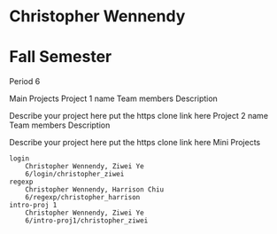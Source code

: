 Christopher Wennendy
===============================
Fall Semester
===========================
Period 6

Main Projects
Project 1 name
Team members
Description

Describe your project here
put the https clone link here
Project 2 name
Team members
Description

Describe your project here
put the https clone link here
Mini Projects

    login
        Christopher Wennendy, Ziwei Ye
        6/login/christopher_ziwei
    regexp
        Christopher Wennendy, Harrison Chiu
        6/regexp/christopher_harrison
    intro-proj 1
        Christopher Wennendy, Ziwei Ye
        6/intro-proj1/christopher_ziwei

